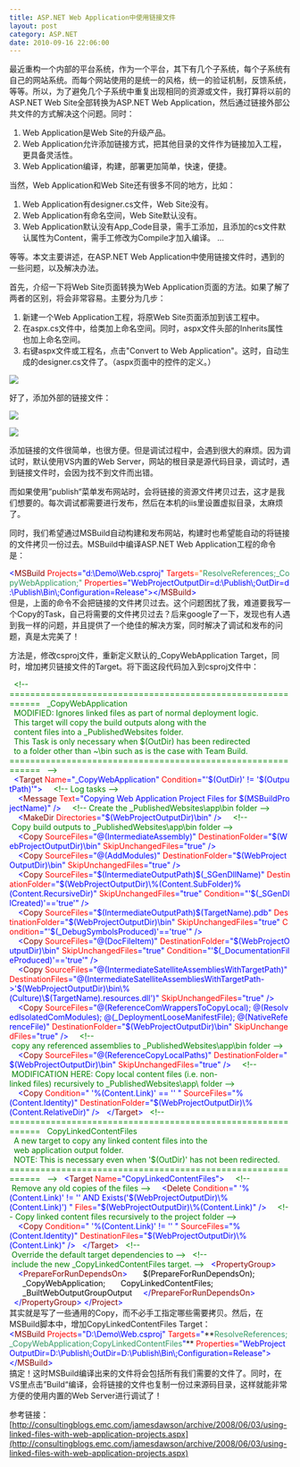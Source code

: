 ```yaml
---
title: ASP.NET Web Application中使用链接文件
layout: post
category: ASP.NET
date: 2010-09-16 22:06:00
---
```


最近重构一个内部的平台系统，作为一个平台，其下有几个子系统，每个子系统有自己的网站系统。而每个网站使用的是统一的风格，统一的验证机制，反馈系统，等等。所以，为了避免几个子系统中重复出现相同的资源或文件，我打算将以前的ASP.NET Web Site全部转换为ASP.NET Web Application，然后通过链接外部公共文件的方式解决这个问题。同时：

1. Web Application是Web Site的升级产品。
2. Web Application允许添加链接方式，把其他目录的文件作为链接加入工程，更具备灵活性。
3. Web Application编译，构建，部署更加简单，快速，便捷。

当然，Web Application和Web Site还有很多不同的地方，比如：

1. Web Application有designer.cs文件，Web Site没有。
2. Web Application有命名空间，Web Site默认没有。
3. Web Application默认没有App_Code目录，需手工添加，且添加的cs文件默认属性为Content，需手工修改为Compile才加入编译。
...

等等。本文主要讲述，在ASP.NET Web Application中使用链接文件时，遇到的一些问题，以及解决办法。

首先，介绍一下将Web Site页面转换为Web Application页面的方法。如果了解了两者的区别，将会非常容易。主要分为几步：
1. 新建一个Web Application工程，将原Web Site页面添加到该工程中。
2. 在aspx.cs文件中，给类加上命名空间。同时，aspx文件头部的Inherits属性也加上命名空间。
3. 右键aspx文件或工程名，点击"Convert to Web Application"。这时，自动生成的designer.cs文件了。（aspx页面中的控件的定义。）

![](http://images.cnblogs.com/cnblogs_com/coderzh/convert-to-web-app.jpg)

好了，添加外部的链接文件：

![](http://images.cnblogs.com/cnblogs_com/coderzh/add-exist-item.jpg)

![](http://images.cnblogs.com/cnblogs_com/coderzh/addlink.jpg)

添加链接的文件很简单，也很方便。但是调试过程中，会遇到很大的麻烦。因为调试时，默认使用VS内置的Web Server，网站的根目录是源代码目录，调试时，遇到链接文件时，会因为找不到文件而出错。

而如果使用&#8221;publish&#8220;菜单发布网站时，会将链接的资源文件拷贝过去，这才是我们想要的。每次调试都需要进行发布，然后在本机的iis里设置虚拟目录，太麻烦了。

同时，我们希望通过MSBuild自动构建和发布网站，构建时也希望能自动的将链接的文件拷贝一份过去。MSBuild中编译ASP.NET Web Application工程的命令是：

<div class="cnblogs_code"><div><span style="color: #0000ff;">&lt;</span><span style="color: #800000;">MSBuild&nbsp;</span><span style="color: #ff0000;">Projects</span><span style="color: #0000ff;">="d:\Demo\Web.csproj"</span><span style="color: #ff0000;">&nbsp;Targets</span><span style="color: #ff6600;">="</span><span style="color: #339966;">ResolveReferences;_CopyWebApplication;"</span><span style="color: #ff0000;">&nbsp;Properties</span><span style="color: #0000ff;">="WebProjectOutputDir=d:\Publish\;OutDir=d:\Publish\Bin\;Configuration=Release"</span><span style="color: #0000ff;">&gt;&lt;/</span><span style="color: #800000;">MSBuild</span><span style="color: #0000ff;">&gt;</span></div></div>
但是，上面的命令不会把链接的文件拷贝过去。这个问题困扰了我，难道要我写一个Copy的Task，自己将需要的文件拷贝过去？后来google了一下，发现也有人遇到我一样的问题，并且提供了一个绝佳的解决方案，同时解决了调试和发布的问题，真是太完美了！

方法是，修改csproj文件，重新定义默认的_CopyWebApplication Target，同时，增加拷贝链接文件的Target。将下面这段代码加入到csproj文件中：

<div class="cnblogs_code"><div><span style="color: #000000;">&nbsp;&nbsp;</span><span style="color: #008000;">&lt;!--</span><span style="color: #008000;">&nbsp; 
&nbsp; ============================================================
&nbsp;&nbsp;_CopyWebApplication
&nbsp;&nbsp;MODIFIED:&nbsp;Ignores&nbsp;linked&nbsp;files&nbsp;as&nbsp;part&nbsp;of&nbsp;normal&nbsp;deployment&nbsp;logic.&nbsp;
&nbsp;&nbsp;This&nbsp;target&nbsp;will&nbsp;copy&nbsp;the&nbsp;build&nbsp;outputs&nbsp;along&nbsp;with&nbsp;the
&nbsp;&nbsp;content&nbsp;files&nbsp;into&nbsp;a&nbsp;_PublishedWebsites&nbsp;folder.
&nbsp;&nbsp;This&nbsp;Task&nbsp;is&nbsp;only&nbsp;necessary&nbsp;when&nbsp;$(OutDir)&nbsp;has&nbsp;been&nbsp;redirected
&nbsp;&nbsp;to&nbsp;a&nbsp;folder&nbsp;other&nbsp;than&nbsp;~\bin&nbsp;such&nbsp;as&nbsp;is&nbsp;the&nbsp;case&nbsp;with&nbsp;Team&nbsp;Build.&nbsp; 
&nbsp; ============================================================
&nbsp;&nbsp;</span><span style="color: #008000;">--&gt;</span><span style="color: #000000;">
&nbsp;&nbsp;</span><span style="color: #0000ff;">&lt;</span><span style="color: #800000;">Target&nbsp;</span><span style="color: #ff0000;">Name</span><span style="color: #0000ff;">="_CopyWebApplication"</span><span style="color: #ff0000;">&nbsp;Condition</span><span style="color: #0000ff;">="'$(OutDir)'&nbsp;!=&nbsp;'$(OutputPath)'"</span><span style="color: #0000ff;">&gt;</span><span style="color: #000000;">
&nbsp;&nbsp;&nbsp;&nbsp;</span><span style="color: #008000;">&lt;!--</span><span style="color: #008000;">&nbsp;Log&nbsp;tasks&nbsp;</span><span style="color: #008000;">--&gt;</span><span style="color: #000000;">
&nbsp;&nbsp;&nbsp;&nbsp;</span><span style="color: #0000ff;">&lt;</span><span style="color: #800000;">Message&nbsp;</span><span style="color: #ff0000;">Text</span><span style="color: #0000ff;">="Copying&nbsp;Web&nbsp;Application&nbsp;Project&nbsp;Files&nbsp;for&nbsp;$(MSBuildProjectName)"</span><span style="color: #ff0000;">&nbsp;</span><span style="color: #0000ff;">/&gt;</span><span style="color: #000000;">
&nbsp;&nbsp;&nbsp;&nbsp;</span><span style="color: #008000;">&lt;!--</span><span style="color: #008000;">&nbsp;Create&nbsp;the&nbsp;_PublishedWebsites\app\bin&nbsp;folder&nbsp;</span><span style="color: #008000;">--&gt;</span><span style="color: #000000;">
&nbsp;&nbsp;&nbsp;&nbsp;</span><span style="color: #0000ff;">&lt;</span><span style="color: #800000;">MakeDir&nbsp;</span><span style="color: #ff0000;">Directories</span><span style="color: #0000ff;">="$(WebProjectOutputDir)\bin"</span><span style="color: #ff0000;">&nbsp;</span><span style="color: #0000ff;">/&gt;</span><span style="color: #000000;">
&nbsp;&nbsp;&nbsp;&nbsp;</span><span style="color: #008000;">&lt;!--</span><span style="color: #008000;">&nbsp;Copy&nbsp;build&nbsp;outputs&nbsp;to&nbsp;_PublishedWebsites\app\bin&nbsp;folder&nbsp;</span><span style="color: #008000;">--&gt;</span><span style="color: #000000;">
&nbsp;&nbsp;&nbsp;&nbsp;</span><span style="color: #0000ff;">&lt;</span><span style="color: #800000;">Copy&nbsp;</span><span style="color: #ff0000;">SourceFiles</span><span style="color: #0000ff;">="@(IntermediateAssembly)"</span><span style="color: #ff0000;">&nbsp;DestinationFolder</span><span style="color: #0000ff;">="$(WebProjectOutputDir)\bin"</span><span style="color: #ff0000;">&nbsp;SkipUnchangedFiles</span><span style="color: #0000ff;">="true"</span><span style="color: #ff0000;">&nbsp;</span><span style="color: #0000ff;">/&gt;</span><span style="color: #000000;">
&nbsp;&nbsp;&nbsp;&nbsp;</span><span style="color: #0000ff;">&lt;</span><span style="color: #800000;">Copy&nbsp;</span><span style="color: #ff0000;">SourceFiles</span><span style="color: #0000ff;">="@(AddModules)"</span><span style="color: #ff0000;">&nbsp;DestinationFolder</span><span style="color: #0000ff;">="$(WebProjectOutputDir)\bin"</span><span style="color: #ff0000;">&nbsp;SkipUnchangedFiles</span><span style="color: #0000ff;">="true"</span><span style="color: #ff0000;">&nbsp;</span><span style="color: #0000ff;">/&gt;</span><span style="color: #000000;">
&nbsp;&nbsp;&nbsp;&nbsp;</span><span style="color: #0000ff;">&lt;</span><span style="color: #800000;">Copy&nbsp;</span><span style="color: #ff0000;">SourceFiles</span><span style="color: #0000ff;">="$(IntermediateOutputPath)$(_SGenDllName)"</span><span style="color: #ff0000;">&nbsp;DestinationFolder</span><span style="color: #0000ff;">="$(WebProjectOutputDir)\%(Content.SubFolder)%(Content.RecursiveDir)"</span><span style="color: #ff0000;">&nbsp;SkipUnchangedFiles</span><span style="color: #0000ff;">="true"</span><span style="color: #ff0000;">&nbsp;Condition</span><span style="color: #0000ff;">="'$(_SGenDllCreated)'=='true'"</span><span style="color: #ff0000;">&nbsp;</span><span style="color: #0000ff;">/&gt;</span><span style="color: #000000;">
&nbsp;&nbsp;&nbsp;&nbsp;</span><span style="color: #0000ff;">&lt;</span><span style="color: #800000;">Copy&nbsp;</span><span style="color: #ff0000;">SourceFiles</span><span style="color: #0000ff;">="$(IntermediateOutputPath)$(TargetName).pdb"</span><span style="color: #ff0000;">&nbsp;DestinationFolder</span><span style="color: #0000ff;">="$(WebProjectOutputDir)\bin"</span><span style="color: #ff0000;">&nbsp;SkipUnchangedFiles</span><span style="color: #0000ff;">="true"</span><span style="color: #ff0000;">&nbsp;Condition</span><span style="color: #0000ff;">="'$(_DebugSymbolsProduced)'=='true'"</span><span style="color: #ff0000;">&nbsp;</span><span style="color: #0000ff;">/&gt;</span><span style="color: #000000;">
&nbsp;&nbsp;&nbsp;&nbsp;</span><span style="color: #0000ff;">&lt;</span><span style="color: #800000;">Copy&nbsp;</span><span style="color: #ff0000;">SourceFiles</span><span style="color: #0000ff;">="@(DocFileItem)"</span><span style="color: #ff0000;">&nbsp;DestinationFolder</span><span style="color: #0000ff;">="$(WebProjectOutputDir)\bin"</span><span style="color: #ff0000;">&nbsp;SkipUnchangedFiles</span><span style="color: #0000ff;">="true"</span><span style="color: #ff0000;">&nbsp;Condition</span><span style="color: #0000ff;">="'$(_DocumentationFileProduced)'=='true'"</span><span style="color: #ff0000;">&nbsp;</span><span style="color: #0000ff;">/&gt;</span><span style="color: #000000;">
&nbsp;&nbsp;&nbsp;&nbsp;</span><span style="color: #0000ff;">&lt;</span><span style="color: #800000;">Copy&nbsp;</span><span style="color: #ff0000;">SourceFiles</span><span style="color: #0000ff;">="@(IntermediateSatelliteAssembliesWithTargetPath)"</span><span style="color: #ff0000;">&nbsp;DestinationFiles</span><span style="color: #0000ff;">="@(IntermediateSatelliteAssembliesWithTargetPath-&gt;'$(WebProjectOutputDir)\bin\%(Culture)\$(TargetName).resources.dll')"</span><span style="color: #ff0000;">&nbsp;SkipUnchangedFiles</span><span style="color: #0000ff;">="true"</span><span style="color: #ff0000;">&nbsp;</span><span style="color: #0000ff;">/&gt;</span><span style="color: #000000;">
&nbsp;&nbsp;&nbsp;&nbsp;</span><span style="color: #0000ff;">&lt;</span><span style="color: #800000;">Copy&nbsp;</span><span style="color: #ff0000;">SourceFiles</span><span style="color: #0000ff;">="@(ReferenceComWrappersToCopyLocal);&nbsp;@(ResolvedIsolatedComModules);&nbsp;@(_DeploymentLooseManifestFile);&nbsp;@(NativeReferenceFile)"</span><span style="color: #ff0000;">&nbsp;DestinationFolder</span><span style="color: #0000ff;">="$(WebProjectOutputDir)\bin"</span><span style="color: #ff0000;">&nbsp;SkipUnchangedFiles</span><span style="color: #0000ff;">="true"</span><span style="color: #ff0000;">&nbsp;</span><span style="color: #0000ff;">/&gt;</span><span style="color: #000000;">
&nbsp;&nbsp;&nbsp;&nbsp;</span><span style="color: #008000;">&lt;!--</span><span style="color: #008000;">&nbsp;copy&nbsp;any&nbsp;referenced&nbsp;assemblies&nbsp;to&nbsp;_PublishedWebsites\app\bin&nbsp;folder&nbsp;</span><span style="color: #008000;">--&gt;</span><span style="color: #000000;">
&nbsp;&nbsp;&nbsp;&nbsp;</span><span style="color: #0000ff;">&lt;</span><span style="color: #800000;">Copy&nbsp;</span><span style="color: #ff0000;">SourceFiles</span><span style="color: #0000ff;">="@(ReferenceCopyLocalPaths)"</span><span style="color: #ff0000;">&nbsp;DestinationFolder</span><span style="color: #0000ff;">="$(WebProjectOutputDir)\bin"</span><span style="color: #ff0000;">&nbsp;SkipUnchangedFiles</span><span style="color: #0000ff;">="true"</span><span style="color: #ff0000;">&nbsp;</span><span style="color: #0000ff;">/&gt;</span><span style="color: #000000;">
&nbsp;&nbsp;&nbsp;&nbsp;</span><span style="color: #008000;">&lt;!--</span><span style="color: #008000;">&nbsp;MODIFICATION&nbsp;HERE:&nbsp;Copy&nbsp;local&nbsp;content&nbsp;files&nbsp;(i.e.&nbsp;non-linked&nbsp;files)&nbsp;recursively&nbsp;to&nbsp;_PublishedWebsites\app\&nbsp;folder&nbsp;</span><span style="color: #008000;">--&gt;</span><span style="color: #000000;">
&nbsp;&nbsp;&nbsp;&nbsp;</span><span style="color: #0000ff;">&lt;</span><span style="color: #800000;">Copy&nbsp;</span><span style="color: #ff0000;">Condition</span><span style="color: #0000ff;">="&nbsp;'%(Content.Link)'&nbsp;==&nbsp;''&nbsp;"</span><span style="color: #ff0000;">&nbsp;SourceFiles</span><span style="color: #0000ff;">="%(Content.Identity)"</span><span style="color: #ff0000;">&nbsp;DestinationFolder</span><span style="color: #0000ff;">="$(WebProjectOutputDir)\%(Content.RelativeDir)"</span><span style="color: #ff0000;">&nbsp;</span><span style="color: #0000ff;">/&gt;</span><span style="color: #000000;">
&nbsp;&nbsp;</span><span style="color: #0000ff;">&lt;/</span><span style="color: #800000;">Target</span><span style="color: #0000ff;">&gt;</span><span style="color: #000000;">
&nbsp;&nbsp;</span><span style="color: #008000;">&lt;!--</span><span style="color: #008000;">
============================================================
&nbsp;&nbsp;CopyLinkedContentFiles
&nbsp;&nbsp;A&nbsp;new&nbsp;target&nbsp;to&nbsp;copy&nbsp;any&nbsp;linked&nbsp;content&nbsp;files&nbsp;into&nbsp;the
&nbsp;&nbsp;web&nbsp;application&nbsp;output&nbsp;folder.&nbsp;
&nbsp;&nbsp;NOTE:&nbsp;This&nbsp;is&nbsp;necessary&nbsp;even&nbsp;when&nbsp;'$(OutDir)'&nbsp;has&nbsp;not&nbsp;been&nbsp;redirected.
============================================================
&nbsp;&nbsp;</span><span style="color: #008000;">--&gt;</span><span style="color: #000000;">
&nbsp;&nbsp;</span><span style="color: #0000ff;">&lt;</span><span style="color: #800000;">Target&nbsp;</span><span style="color: #ff0000;">Name</span><span style="color: #0000ff;">="CopyLinkedContentFiles"</span><span style="color: #0000ff;">&gt;</span><span style="color: #000000;">
&nbsp;&nbsp;&nbsp;&nbsp;</span><span style="color: #008000;">&lt;!--</span><span style="color: #008000;">&nbsp;Remove&nbsp;any&nbsp;old&nbsp;copies&nbsp;of&nbsp;the&nbsp;files&nbsp;</span><span style="color: #008000;">--&gt;</span><span style="color: #000000;">
&nbsp;&nbsp;&nbsp;&nbsp;</span><span style="color: #0000ff;">&lt;</span><span style="color: #800000;">Delete&nbsp;</span><span style="color: #ff0000;">Condition</span><span style="color: #0000ff;">="&nbsp;'%(Content.Link)'&nbsp;!=&nbsp;''&nbsp;AND&nbsp;Exists('$(WebProjectOutputDir)\%(Content.Link)')&nbsp;"</span><span style="color: #ff0000;">&nbsp;Files</span><span style="color: #0000ff;">="$(WebProjectOutputDir)\%(Content.Link)"</span><span style="color: #ff0000;">&nbsp;</span><span style="color: #0000ff;">/&gt;</span><span style="color: #000000;">
&nbsp;&nbsp;&nbsp;&nbsp;</span><span style="color: #008000;">&lt;!--</span><span style="color: #008000;">&nbsp;Copy&nbsp;linked&nbsp;content&nbsp;files&nbsp;recursively&nbsp;to&nbsp;the&nbsp;project&nbsp;folder&nbsp;</span><span style="color: #008000;">--&gt;</span><span style="color: #000000;">
&nbsp;&nbsp;&nbsp;&nbsp;</span><span style="color: #0000ff;">&lt;</span><span style="color: #800000;">Copy&nbsp;</span><span style="color: #ff0000;">Condition</span><span style="color: #0000ff;">="&nbsp;'%(Content.Link)'&nbsp;!=&nbsp;''&nbsp;"</span><span style="color: #ff0000;">&nbsp;SourceFiles</span><span style="color: #0000ff;">="%(Content.Identity)"</span><span style="color: #ff0000;">&nbsp;DestinationFiles</span><span style="color: #0000ff;">="$(WebProjectOutputDir)\%(Content.Link)"</span><span style="color: #ff0000;">&nbsp;</span><span style="color: #0000ff;">/&gt;</span><span style="color: #000000;">
&nbsp;&nbsp;</span><span style="color: #0000ff;">&lt;/</span><span style="color: #800000;">Target</span><span style="color: #0000ff;">&gt;</span><span style="color: #000000;">
&nbsp;&nbsp;</span><span style="color: #008000;">&lt;!--</span><span style="color: #008000;">&nbsp;Override&nbsp;the&nbsp;default&nbsp;target&nbsp;dependencies&nbsp;to&nbsp;</span><span style="color: #008000;">--&gt;</span><span style="color: #000000;">
&nbsp;&nbsp;</span><span style="color: #008000;">&lt;!--</span><span style="color: #008000;">&nbsp;include&nbsp;the&nbsp;new&nbsp;_CopyLinkedContentFiles&nbsp;target.&nbsp;</span><span style="color: #008000;">--&gt;</span><span style="color: #000000;">
&nbsp;&nbsp;</span><span style="color: #0000ff;">&lt;</span><span style="color: #800000;">PropertyGroup</span><span style="color: #0000ff;">&gt;</span><span style="color: #000000;">
&nbsp;&nbsp;&nbsp;&nbsp;</span><span style="color: #0000ff;">&lt;</span><span style="color: #800000;">PrepareForRunDependsOn</span><span style="color: #0000ff;">&gt;</span><span style="color: #000000;">
&nbsp;&nbsp;&nbsp;&nbsp;&nbsp;&nbsp;$(PrepareForRunDependsOn);
&nbsp;&nbsp;&nbsp;&nbsp;&nbsp;&nbsp;_CopyWebApplication;
&nbsp;&nbsp;&nbsp;&nbsp;&nbsp;&nbsp;CopyLinkedContentFiles;
&nbsp;&nbsp;&nbsp;&nbsp;&nbsp;&nbsp;_BuiltWebOutputGroupOutput
&nbsp;&nbsp;&nbsp;&nbsp;</span><span style="color: #0000ff;">&lt;/</span><span style="color: #800000;">PrepareForRunDependsOn</span><span style="color: #0000ff;">&gt;</span><span style="color: #000000;">
&nbsp;&nbsp;</span><span style="color: #0000ff;">&lt;/</span><span style="color: #800000;">PropertyGroup</span><span style="color: #0000ff;">&gt;</span><span style="color: #000000;">
</span><span style="color: #0000ff;">&lt;/</span><span style="color: #800000;">Project</span><span style="color: #0000ff;">&gt;</span></div></div>
其实就是写了一些通用的Copy，而不必手工指定哪些需要拷贝。然后，在MSBuild脚本中，增加CopyLinkedContentFiles Target：

<div class="cnblogs_code"><div><span style="color: #0000ff;">&lt;</span><span style="color: #800000;">MSBuild&nbsp;</span><span style="color: #ff0000;">Projects</span><span style="color: #0000ff;">="D:\Demo\Web.csproj"</span><span style="color: #ff0000;">&nbsp;Targets</span><span style="color: #0000ff;">="</span>**<span style="color: #339966;">ResolveReferences;_CopyWebApplication;CopyLinkedContentFiles<span style="color: #0000ff;">"</span></span>**<span style="color: #ff0000;">&nbsp;Properties</span><span style="color: #0000ff;">="WebProjectOutputDir=D:\Publish\;OutDir=D:\Publish\Bin\;Configuration=Release"</span><span style="color: #0000ff;">&gt;&lt;/</span><span style="color: #800000;">MSBuild</span><span style="color: #0000ff;">&gt;</span></div></div>
搞定！这时MSBuild编译出来的文件将会包括所有我们需要的文件了。同时，在VS里点击&#8221;Build&#8220;编译，会将链接的文件也复制一份过来源码目录，这样就能非常方便的使用内置的Web Server进行调试了！ 

参考链接：  
[http://consultingblogs.emc.com/jamesdawson/archive/2008/06/03/using-linked-files-with-web-application-projects.aspx](http://consultingblogs.emc.com/jamesdawson/archive/2008/06/03/using-linked-files-with-web-application-projects.aspx)
